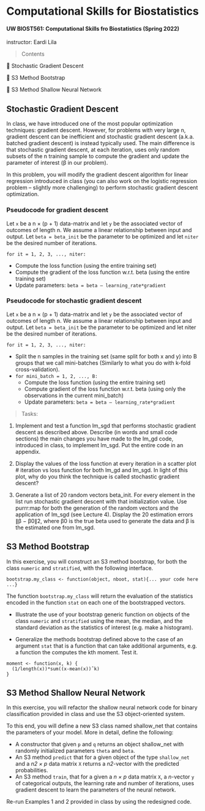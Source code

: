 # Computational Skills for Biostatistics
#### UW BIOST561: Computational Skills fro Biostatistics (Spring 2022)
instructor: Eardi Lila

> Contents

🌟 Stochastic Gradient Descent 

🌟 S3 Method Bootstrap

🌟 S3 Method Shallow Neural Network 

## Stochastic Gradient Descent 

In class, we have introduced one of the most popular optimization techniques: gradient descent. However, for problems with very large n, gradient descent can be inefficient and stochastic gradient descent (a.k.a. batched gradient descent) is instead typically used. The main difference is that stochastic gradient descent, at each iteration, uses only random subsets of the n training sample to compute the gradient and update the parameter of interest (β in our problem).

In this problem, you will modify the gradient descent algorithm for linear regression introduced in class (you can also work on the logistic regression problem – slightly more challenging) to perform stochastic gradient descent optimization.

### Pseudocode for gradient descent

Let `x` be a n × (p + 1) data-matrix and let `y` be the associated vector of outcomes of length n. We assume a linear relationship between input and output. Let `beta = beta_init` be the parameter to be optimized and let `niter` be the desired number of iterations.

`for it = 1, 2, 3, ..., niter:`
- Compute the loss function (using the entire training set)
- Compute the gradient of the loss function w.r.t. beta (using the entire training set)
- Update parameters: `beta = beta – learning_rate*gradient`

### Pseudocode for stochastic gradient descent

Let `x` be a n × (p + 1) data-matrix and let `y` be the associated vector of outcomes of length n. We assume a linear relationship between input and output. Let `beta = beta_init` be the parameter to be optimized and let niter be the desired number of iterations.

`for it = 1, 2, 3, ..., niter:`

- Split the n samples in the training set (same split for both x and y) into B groups that we call
mini-batches (Similarly to what you do with k-fold cross-validation).
- `for mini_batch = 1, 2, ..., B:`
    - Compute the loss function (using the entire training set)
    - Compute gradient of the loss function w.r.t. beta (using only the observations in the current mini_batch)
    - Update parameters: `beta = beta – learning_rate*gradient`

> Tasks:
1. Implement and test a function lm_sgd that performs stochastic gradient descent as described above. Describe (in words and small code sections) the main changes you have made to the lm_gd code, introduced in class, to implement lm_sgd. Put the entire code in an appendix.

2. Display the values of the loss function at every iteration in a scatter plot # iteration vs loss function for both lm_gd and lm_sgd. In light of this plot, why do you think the technique is called stochastic gradient descent?

3. Generate a list of 20 random vectors beta_init. For every element in the list run stochastic gradient descent with that initialization value. Use purrr:map for both the generation of the random vectors and the application of lm_sgd (see Lecture 4). Display the 20 estimation errors ∥β − β0∥2, where β0 is the true beta used to generate the data and β is the estimated one from lm_sgd.

## S3 Method Bootstrap

In this exercise, you will construct an S3 method bootstrap, for both the class `numeric` and `stratified`, with the following interface.

```
bootstrap.my_class <- function(object, nboot, stat){... your code here ...}
```
The function `bootstrap.my_class` will return the evaluation of the statistics encoded in the function `stat` on each one of the bootstrapped vectors. 

- Illustrate the use of your bootstrap generic function on objects of the class `numeric` and `stratified` using the mean, the median, and the standard deviation as the statistics of interest (e.g. make a histogram).

- Generalize the methods bootstrap defined above to the case of an argument `stat` that is a function that can take additional arguments, e.g. a function the computes the kth moment. Test it.

```
moment <- function(x, k) {
  (1/length(x))*sum((x-mean(x))ˆk)
}
```

## S3 Method Shallow Neural Network 

In this exercise, you will refactor the shallow neural network code for binary classification provided in class and use the S3 object-oriented system.

To this end, you will define a new S3 class named shallow_net that contains the parameters of your model. More in detail, define the following:

- A constructor that given `p` and `q` returns an object shallow_net with randomly initialized parameters `theta` and `beta`.
- An S3 method `predict` that for a given object of the type `shallow_net` and a *n2 × p* data matrix `X` returns a *n2*-vector with the predicted probabilities.
- An S3 method `train`, that for a given a *n × p* data matrix `X`, a *n*-vector `y` of categorical outputs, the learning rate and number of iterations, uses gradient descent to learn the parameters of the neural network.

Re-run Examples 1 and 2 provided in class by using the redesigned code.



